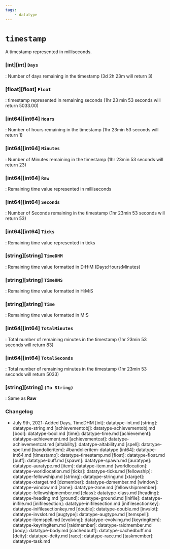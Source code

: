 ```yaml
---
tags:
    - datatype
---
```

# `timestamp`

A timestamp represented in milliseconds.

### [int][int] `Days`

:   Number of days remaining in the timestamp (3d 2h 23m will return 3)

### [float][float] `Float`

:   timestamp represented in remaining seconds (1hr 23 min 53 seconds will return 5033.00)

### [int64][int64] `Hours`

:   Number of hours remaining in the timestamp (1hr 23min 53 seconds will return 1)

### [int64][int64] `Minutes`

:   Number of Minutes remaining in the timestamp (1hr 23min 53 seconds will return 23)

### [int64][int64] `Raw`

:   Remaining time value represented in milliseconds

### [int64][int64] `Seconds`

:   Number of Seconds remaining in the timestamp (1hr 23min 53 seconds will return 53)

### [int64][int64] `Ticks`

:   Remaining time value represented in ticks

### [string][string] `TimeDHM`

:   Remaining time value formatted in D:H:M (Days:Hours:Minutes)

### [string][string] `TimeHMS`

:   Remaining time value formatted in H:M:S

### [string][string] `Time`

:   Remaining time value formatted in M:S

### [int64][int64] `TotalMinutes`

:   Total number of remaining minutes in the timestamp (1hr 23min 53 seconds will return 83)

### [int64][int64] `TotalSeconds`

:   Total number of remaining minutes in the timestamp (1hr 23min 53 seconds will return 5033)

### [string][string] `(To String)`

:   Same as **Raw**


### Changelog

* July 9th, 2021: Added Days, TimeDHM
[int]: datatype-int.md
[string]: datatype-string.md
[achievementobj]: datatype-achievementobj.md
[bool]: datatype-bool.md
[time]: datatype-time.md
[achievement]: datatype-achievement.md
[achievementcat]: datatype-achievementcat.md
[altability]: datatype-altability.md
[spell]: datatype-spell.md
[bandolieritem]: #bandolieritem-datatype
[int64]: datatype-int64.md
[timestamp]: datatype-timestamp.md
[float]: datatype-float.md
[buff]: datatype-buff.md
[spawn]: datatype-spawn.md
[auratype]: datatype-auratype.md
[item]: datatype-item.md
[worldlocation]: datatype-worldlocation.md
[ticks]: datatype-ticks.md
[fellowship]: datatype-fellowship.md
[strinrg]: datatype-string.md
[xtarget]: datatype-xtarget.md
[dzmember]: datatype-dzmember.md
[window]: datatype-window.md
[zone]: datatype-zone.md
[fellowshipmember]: datatype-fellowshipmember.md
[class]: datatype-class.md
[heading]: datatype-heading.md
[ground]: datatype-ground.md
[inifile]: datatype-inifile.md
[inifilesection]: datatype-inifilesection.md
[inifilesectionkey]: datatype-inifilesectionkey.md
[double]: datatype-double.md
[invslot]: datatype-invslot.md
[augtype]: datatype-augtype.md
[itemspell]: datatype-itemspell.md
[evolving]: datatype-evolving.md
[keyringitem]: datatype-keyringitem.md
[raidmember]: datatype-raidmember.md
[body]: datatype-body.md
[cachedbuff]: datatype-cachedbuff.md
[deity]: datatype-deity.md
[race]: datatype-race.md
[taskmember]: datatype-task.md
